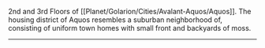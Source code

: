 2nd and 3rd Floors of [[Planet/Golarion/Cities/Avalant-Aquos/Aquos]].
The housing district of Aquos resembles a suburban neighborhood of, consisting of uniform town homes with small front and backyards of moss.

---